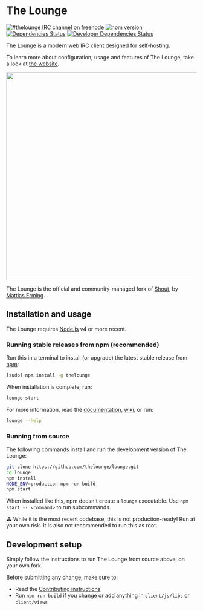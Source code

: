 # The Lounge

[![#thelounge IRC channel on freenode](https://img.shields.io/badge/freenode-%23thelounge-BA68C8.svg)](https://avatar.playat.ch:1000/)
[![npm version](https://img.shields.io/npm/v/thelounge.svg)](https://www.npmjs.org/package/thelounge)
[![Dependencies Status](https://img.shields.io/david/thelounge/lounge.svg)](https://david-dm.org/thelounge/lounge)
[![Developer Dependencies Status](https://img.shields.io/david/dev/thelounge/lounge.svg)](https://david-dm.org/thelounge/lounge?type=dev)

The Lounge is a modern web IRC client designed for self-hosting.

To learn more about configuration, usage and features of The Lounge, take a look at [the website](https://thelounge.github.io).

<p align="center">
	<img src="https://cloud.githubusercontent.com/assets/5481612/19623041/9bbaec40-9888-11e6-9961-8f3e0493ba30.png" width="550">
</p>

The Lounge is the official and community-managed fork of [Shout](https://github.com/erming/shout), by [Mattias Erming](https://github.com/erming).

## Installation and usage

The Lounge requires [Node.js](https://nodejs.org/) v4 or more recent.

### Running stable releases from npm (recommended)

Run this in a terminal to install (or upgrade) the latest stable release from
[npm](https://www.npmjs.com/):

```sh
[sudo] npm install -g thelounge
```

When installation is complete, run:

```sh
lounge start
```

For more information, read the [documentation](https://thelounge.github.io/docs/), [wiki](https://github.com/thelounge/lounge/wiki), or run:

```sh
lounge --help
```

### Running from source

The following commands install and run the development version of The Lounge:

```sh
git clone https://github.com/thelounge/lounge.git
cd lounge
npm install
NODE_ENV=production npm run build
npm start
```

When installed like this, npm doesn't create a `lounge` executable. Use `npm start -- <command>` to run subcommands.

⚠️ While it is the most recent codebase, this is not production-ready! Run at
your own risk. It is also not recommended to run this as root.

## Development setup

Simply follow the instructions to run The Lounge from source above, on your own
fork.

Before submitting any change, make sure to:

- Read the [Contributing instructions](https://github.com/thelounge/lounge/blob/master/CONTRIBUTING.md#contributing)
- Run `npm run build` if you change or add anything in `client/js/libs` or `client/views`
